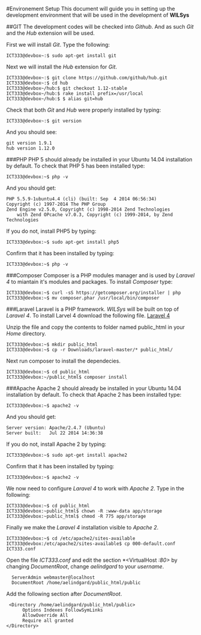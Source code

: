 #Environement Setup
This document will guide you in setting up the development environment that will be used in the development of **WILSys**

##GIT
The development codes will be checked into *Github*. And as such *Git* and the *Hub* extension will be used.

First we will install *Git*. Type the following:
```
ICT333@devbox~:$ sudo apt-get install git
```

Next we will install the *Hub* extension for *Git*.
```
ICT333@devbox~:$ git clone https://github.com/github/hub.git
ICT333@devbox~:$ cd hub
ICT333@devbox~/hub:$ git checkout 1.12-stable
ICT333@devbox~/hub:$ rake install prefix=/usr/local
ICT333@devbox~/hub:$ $ alias git=hub
```

Check that both *Git* and *Hub* were properly installed by typing:
```
ICT333@devbox~:$ git version
```

And you should see:
```
git version 1.9.1
hub version 1.12.0
```

###PHP
PHP 5 should already be installed in your Ubuntu 14.04 installation by default. To check that PHP 5 has been installed type:  
```
ICT333@devbox:~$ php -v
```

And you should get:  
```
PHP 5.5.9-1ubuntu4.4 (cli) (built: Sep  4 2014 06:56:34) 
Copyright (c) 1997-2014 The PHP Group
Zend Engine v2.5.0, Copyright (c) 1998-2014 Zend Technologies
    with Zend OPcache v7.0.3, Copyright (c) 1999-2014, by Zend Technologies
```

If you do not, install PHP5 by typing:
```
ICT333@devbox:~$ sudo apt-get install php5
```

Confirm that it has been installed by typing:
```
ICT333@devbox:~$ php -v
```

###Composer
Composer is a PHP modules manager and is used by *Laravel 4* to miantain it's modules and packages.
To install *Composer* type:
```
ICT333@devbox:~$ curl -sS https://getcomposer.org/installer | php
ICT333@devbox:~$ mv composer.phar /usr/local/bin/composer
```

###Laravel
Laravel is a PHP framework. *WILSys* will be built on top of *Laravel 4*.
To install Larvel 4 download the following file.
[Laravel 4](https://github.com/laravel/laravel/archive/master.zip)  

Unzip the file and copy the contents to folder named public_html in your *Home* directory.
```
ICT333@devbox:~$ mkdir public_html
ICT333@devbox:~$ cp -r Downloads/laravel-master/* public_html/
```

Next run composer to install the dependecies.
```
ICT333@devbox:~$ cd public_html
ICT333@devbox:~/public_html$ composer install
```

###Apache
Apache 2 should already be installed in your Ubuntu 14.04 installation by default. To check that Apache 2 has been installed type:  
```
ICT333@devbox:~$ apache2 -v
```

And you should get:  
```
Server version: Apache/2.4.7 (Ubuntu)
Server built:   Jul 22 2014 14:36:38
```

If you do not, install Apache 2 by typing:
```
ICT333@devbox:~$ sudo apt-get install apache2
```

Confirm that it has been installed by typing:
```
ICT333@devbox:~$ apache2 -v
```

We now need to configure *Laravel 4* to work with *Apache 2*. Type in the following:
```
ICT333@devbox:~$ cd public_html
ICT333@devbox:~public_html$ chown -R :www-data app/storage
ICT333@devbox:~public_html$ chmod -R 775 app/storage
```

Finally we make the *Laravel 4* installation visible to *Apache 2*.
```
ICT333@devbox:~$ cd /etc/apache2/sites-available
ICT333@devbox:/etc/apache2/sites-available$ cp 000-default.conf ICT333.conf
```

Open the file *ICT333.conf* and edit the section *<VirtualHost *:80>* by changing *DocumentRoot*, change _aelindgard_ to your _username_.
```
  ServerAdmin webmaster@localhost  
  DocumentRoot /home/aelindgard/public_html/public
```

Add the following section after *DocumentRoot*.
```
 <Directory /home/aelindgard/public_html/public>  
      Options Indexes FollowSymLinks  
      AllowOverride All  
      Require all granted  
</Directory>  
```
